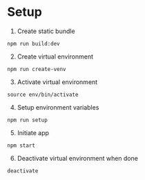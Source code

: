 # Setup
1. Create static bundle
```
npm run build:dev
```
2. Create virtual environment
```
npm run create-venv
```
3. Activate virtual environment
```
source env/bin/activate
```
4. Setup environment variables
```
npm run setup
```
5. Initiate app
```
npm start
```
6. Deactivate virtual environment when done
```
deactivate
```